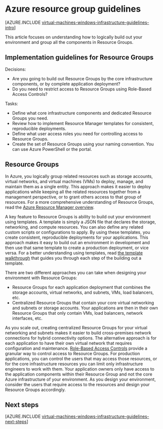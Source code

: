 <properties
    pageTitle="Resource Groups Guidelines | Azure"
    description="Learn about the key design and implementation guidelines for deploying Resource Groups in Azure infrastructure services."
    documentationcenter=""
    services="virtual-machines-windows"
    author="iainfoulds"
    manager="timlt"
    editor=""
    tags="azure-resource-manager" />
<tags
    ms.assetid="0fbcabcd-e96d-4d71-a526-431984887451"
    ms.service="virtual-machines-windows"
    ms.workload="infrastructure-services"
    ms.tgt_pltfrm="vm-windows"
    ms.devlang="na"
    ms.topic="article"
    ms.date="09/08/2016"
    wacn.date=""
    ms.author="iainfou" />

# Azure resource group guidelines
[AZURE.INCLUDE [virtual-machines-windows-infrastructure-guidelines-intro](../../includes/virtual-machines-windows-infrastructure-guidelines-intro.md)]

This article focuses on understanding how to logically build out your environment and group all the components in Resource Groups.

## Implementation guidelines for Resource Groups
Decisions:

* Are you going to build out Resource Groups by the core infrastructure components, or by complete application deployment?
* Do you need to restrict access to Resource Groups using Role-Based Access Controls?

Tasks:

* Define what core infrastructure components and dedicated Resource Groups you need.
* Review how to implement Resource Manager templates for consistent, reproducible deployments.
* Define what user access roles you need for controlling access to Resource Groups.
* Create the set of Resource Groups using your naming convention. You can use Azure PowerShell or the portal.

## Resource Groups
In Azure, you logically group related resources such as storage accounts, virtual networks, and virtual machines (VMs) to deploy, manage, and maintain them as a single entity. This approach makes it easier to deploy applications while keeping all the related resources together from a management perspective, or to grant others access to that group of resources. For a more comprehensive understanding of Resource Groups, read the [Azure Resource Manager overview](/documentation/articles/resource-group-overview/).

A key feature to Resource Groups is ability to build out your environment using templates. A template is simply a JSON file that declares the storage, networking, and compute resources. You can also define any related custom scripts or configurations to apply. By using these templates, you create consistent, reproducible deployments for your applications. This approach makes it easy to build out an environment in development and then use that same template to create a production deployment, or vice versa. For a better understanding using templates, read [the template walkthrough](/documentation/articles/resource-manager-template-walkthrough/) that guides you through each step of the building out a template.

There are two different approaches you can take when designing your environment with Resource Groups:

* Resource Groups for each application deployment that combines the storage accounts, virtual networks, and subnets, VMs, load balancers, etc.
* Centralized Resource Groups that contain your core virtual networking and subnets or storage accounts. Your applications are then in their own Resource Groups that only contain VMs, load balancers, network interfaces, etc.

As you scale out, creating centralized Resource Groups for your virtual networking and subnets makes it easier to build cross-premises network connections for hybrid connectivity options. The alternative approach is for each application to have their own virtual network that requires configuration and maintenance.  [Role-Based Access Controls](/documentation/articles/role-based-access-control-what-is/) provide a granular way to control access to Resource Groups. For production applications, you can control the users that may access those resources, or for the core infrastructure resources you can limit only infrastructure engineers to work with them. Your application owners only have access to the application components within their Resource Group and not the core Azure infrastructure of your environment. As you design your environment, consider the users that require access to the resources and design your Resource Groups accordingly. 

## <a name="next-steps"></a> Next steps
[AZURE.INCLUDE [virtual-machines-windows-infrastructure-guidelines-next-steps](../../includes/virtual-machines-windows-infrastructure-guidelines-next-steps.md)]

